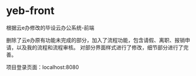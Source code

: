 # yeb-front

根据云e办修改的毕设云办公系统-前端

删除了云e办原有功能未完成的部分，加入了流程功能，包含请假、离职、报销申请，以及我的流程和流程审核。
对部分界面样式进行了修改，细节部分进行了完善。

项目登录页面：localhost:8080